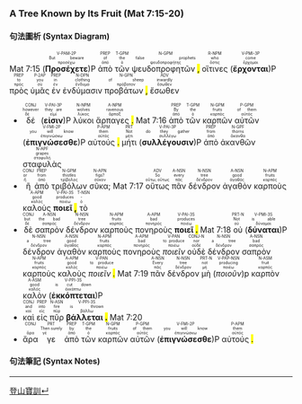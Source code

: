 ### A Tree Known by Its Fruit (Mat 7:15-20)


#### 句法圖析 (Syntax Diagram)

Mat 7:15 (<RUBY><ruby><ruby><strong><strong>Προσέχετε</strong></strong><rt>προσέχω</rt></ruby><rt>But beware</rt></ruby><rt>V-PAM-2P</rt></RUBY>)P <RUBY><ruby><ruby>ἀπὸ<rt>ἀπό</rt></ruby><rt>of</rt></ruby><rt>PREP</rt></RUBY> <RUBY><ruby><ruby>τῶν<rt>ὁ</rt></ruby><rt>the</rt></ruby><rt>T-GPM</rt></RUBY> <RUBY><ruby><ruby>ψευδοπροφητῶν <mark class="pm">,</mark><rt>ψευδοπροφήτης</rt></ruby><rt>false prophets</rt></ruby><rt>N-GPM</rt></RUBY> <RUBY><ruby><ruby>οἵτινες<rt>ὅστις</rt></ruby><rt>who</rt></ruby><rt>R-NPM</rt></RUBY> (<RUBY><ruby><ruby><strong><strong>ἔρχονται</strong></strong><rt>ἔρχομαι</rt></ruby><rt>come</rt></ruby><rt>V-PMI-3P</rt></RUBY>)P <RUBY><ruby><ruby>πρὸς<rt>πρός</rt></ruby><rt>to</rt></ruby><rt>PREP</rt></RUBY> <RUBY><ruby><ruby>ὑμᾶς<rt>σύ</rt></ruby><rt>you</rt></ruby><rt>P-2AP</rt></RUBY> <RUBY><ruby><ruby>ἐν<rt>ἐν</rt></ruby><rt>in</rt></ruby><rt>PREP</rt></RUBY> <RUBY><ruby><ruby>ἐνδύμασιν<rt>ἔνδυμα</rt></ruby><rt>clothing</rt></ruby><rt>N-DPN</rt></RUBY> <RUBY><ruby><ruby>προβάτων <mark class="pm">,</mark><rt>πρόβατον</rt></ruby><rt>of sheep</rt></ruby><rt>N-GPN</rt></RUBY> <RUBY><ruby><ruby>ἔσωθεν<rt>ἔσωθεν</rt></ruby><rt>inwardly</rt></ruby><rt>ADV</rt></RUBY>
- <RUBY><ruby><ruby>δέ<rt>δέ</rt></ruby><rt>however</rt></ruby><rt>CONJ</rt></RUBY> (<RUBY><ruby><ruby><strong><strong>εἰσιν</strong></strong><rt>εἰμί</rt></ruby><rt>they are</rt></ruby><rt>V-PAI-3P</rt></RUBY>)P <RUBY><ruby><ruby>λύκοι<rt>λύκος</rt></ruby><rt>wolves</rt></ruby><rt>N-NPM</rt></RUBY> <RUBY><ruby><ruby>ἅρπαγες <mark class="pm">.</mark><rt>ἅρπαξ</rt></ruby><rt>ravenous</rt></ruby><rt>A-NPM</rt></RUBY> Mat 7:16 <RUBY><ruby><ruby>ἀπὸ<rt>ἀπό</rt></ruby><rt>By</rt></ruby><rt>PREP</rt></RUBY> <RUBY><ruby><ruby>τῶν<rt>ὁ</rt></ruby><rt>the</rt></ruby><rt>T-GPM</rt></RUBY> <RUBY><ruby><ruby>καρπῶν<rt>καρπός</rt></ruby><rt>fruits</rt></ruby><rt>N-GPM</rt></RUBY> <RUBY><ruby><ruby>αὐτῶν<rt>αὐτός</rt></ruby><rt>of them</rt></ruby><rt>P-GPM</rt></RUBY> (<RUBY><ruby><ruby><strong><strong>ἐπιγνώσεσθε</strong></strong><rt>ἐπιγινώσκω</rt></ruby><rt>you will know</rt></ruby><rt>V-FMI-2P</rt></RUBY>)P <RUBY><ruby><ruby>αὐτούς <mark class="pm">.</mark><rt>αὐτός</rt></ruby><rt>them</rt></ruby><rt>P-APM</rt></RUBY> <RUBY><ruby><ruby>μήτι<rt>μήτι</rt></ruby><rt>Not</rt></ruby><rt>PRT</rt></RUBY> (<RUBY><ruby><ruby><strong><strong>συλλέγουσιν</strong></strong><rt>συλλέγω</rt></ruby><rt>do they gather</rt></ruby><rt>V-PAI-3P</rt></RUBY>)P <RUBY><ruby><ruby>ἀπὸ<rt>ἀπό</rt></ruby><rt>from</rt></ruby><rt>PREP</rt></RUBY> <RUBY><ruby><ruby>ἀκανθῶν<rt>ἄκανθα</rt></ruby><rt>thorns</rt></ruby><rt>N-GPF</rt></RUBY> <RUBY><ruby><ruby>σταφυλὰς<rt>σταφυλή</rt></ruby><rt>grapes</rt></ruby><rt>N-APF</rt></RUBY>
- <RUBY><ruby><ruby>ἢ<rt>ἤ</rt></ruby><rt>or</rt></ruby><rt>CONJ</rt></RUBY> <RUBY><ruby><ruby>ἀπὸ<rt>ἀπό</rt></ruby><rt>from</rt></ruby><rt>PREP</rt></RUBY> <RUBY><ruby><ruby>τριβόλων<rt>τρίβολος</rt></ruby><rt>thistles</rt></ruby><rt>N-GPM</rt></RUBY> <RUBY><ruby><ruby>σῦκα;<rt>σῦκον</rt></ruby><rt>figs?</rt></ruby><rt>N-APN</rt></RUBY> Mat 7:17 <RUBY><ruby><ruby>οὕτως<rt>οὕτω, οὕτως</rt></ruby><rt>So</rt></ruby><rt>ADV</rt></RUBY> <RUBY><ruby><ruby>πᾶν<rt>πᾶς</rt></ruby><rt>every</rt></ruby><rt>A-NSN</rt></RUBY> <RUBY><ruby><ruby>δένδρον<rt>δένδρον</rt></ruby><rt>tree</rt></ruby><rt>N-NSN</rt></RUBY> <RUBY><ruby><ruby>ἀγαθὸν<rt>ἀγαθός</rt></ruby><rt>good</rt></ruby><rt>A-NSN</rt></RUBY> <RUBY><ruby><ruby>καρποὺς<rt>καρπός</rt></ruby><rt>fruits</rt></ruby><rt>N-APM</rt></RUBY> <RUBY><ruby><ruby>καλοὺς<rt>καλός</rt></ruby><rt>good</rt></ruby><rt>A-APM</rt></RUBY> <RUBY><ruby><ruby><strong>ποιεῖ <mark class="pm">,</mark></strong><rt>ποιέω</rt></ruby><rt>produces</rt></ruby><rt>V-PAI-3S</rt></RUBY> <RUBY><ruby><ruby>τὸ<rt>ὁ</rt></ruby><rt>-</rt></ruby><rt>T-NSN</rt></RUBY>
- <RUBY><ruby><ruby>δὲ<rt>δέ</rt></ruby><rt>but</rt></ruby><rt>CONJ</rt></RUBY> <RUBY><ruby><ruby>σαπρὸν<rt>σαπρός</rt></ruby><rt>the bad</rt></ruby><rt>A-NSN</rt></RUBY> <RUBY><ruby><ruby>δένδρον<rt>δένδρον</rt></ruby><rt>tree</rt></ruby><rt>N-NSN</rt></RUBY> <RUBY><ruby><ruby>καρποὺς<rt>καρπός</rt></ruby><rt>fruits</rt></ruby><rt>N-APM</rt></RUBY> <RUBY><ruby><ruby>πονηροὺς<rt>πονηρός</rt></ruby><rt>bad</rt></ruby><rt>A-APM</rt></RUBY> <RUBY><ruby><ruby><strong>ποιεῖ <mark class="pm">.</mark></strong><rt>ποιέω</rt></ruby><rt>produces</rt></ruby><rt>V-PAI-3S</rt></RUBY> Mat 7:18 <RUBY><ruby><ruby>οὐ<rt>οὐ</rt></ruby><rt>Not</rt></ruby><rt>PRT-N</rt></RUBY> (<RUBY><ruby><ruby><strong><strong>δύναται</strong></strong><rt>δύναμαι</rt></ruby><rt>is able</rt></ruby><rt>V-PMI-3S</rt></RUBY>)P <RUBY><ruby><ruby>δένδρον<rt>δένδρον</rt></ruby><rt>a tree</rt></ruby><rt>N-NSN</rt></RUBY> <RUBY><ruby><ruby>ἀγαθὸν<rt>ἀγαθός</rt></ruby><rt>good</rt></ruby><rt>A-NSN</rt></RUBY> <RUBY><ruby><ruby>καρποὺς<rt>καρπός</rt></ruby><rt>fruits</rt></ruby><rt>N-APM</rt></RUBY> <RUBY><ruby><ruby>πονηροὺς<rt>πονηρός</rt></ruby><rt>bad</rt></ruby><rt>A-APM</rt></RUBY> <RUBY><ruby><ruby><em>ποιεῖν</em><rt>ποιέω</rt></ruby><rt>to produce</rt></ruby><rt>V-PAN</rt></RUBY> <RUBY><ruby><ruby>οὐδὲ<rt>οὐδέ</rt></ruby><rt>nor</rt></ruby><rt>CONJ-N</rt></RUBY> <RUBY><ruby><ruby>δένδρον<rt>δένδρον</rt></ruby><rt>a tree</rt></ruby><rt>N-NSN</rt></RUBY> <RUBY><ruby><ruby>σαπρὸν<rt>σαπρός</rt></ruby><rt>bad</rt></ruby><rt>A-NSN</rt></RUBY> <RUBY><ruby><ruby>καρποὺς<rt>καρπός</rt></ruby><rt>fruits</rt></ruby><rt>N-APM</rt></RUBY> <RUBY><ruby><ruby>καλοὺς<rt>καλός</rt></ruby><rt>good</rt></ruby><rt>A-APM</rt></RUBY> <RUBY><ruby><ruby><em>ποιεῖν <mark class="pm">.</mark></em><rt>ποιέω</rt></ruby><rt>to produce</rt></ruby><rt>V-PAN</rt></RUBY> Mat 7:19 <RUBY><ruby><ruby>πᾶν<rt>πᾶς</rt></ruby><rt>Every</rt></ruby><rt>A-NSN</rt></RUBY> <RUBY><ruby><ruby>δένδρον<rt>δένδρον</rt></ruby><rt>tree</rt></ruby><rt>N-NSN</rt></RUBY> <RUBY><ruby><ruby>μὴ<rt>μή</rt></ruby><rt>not</rt></ruby><rt>PRT-N</rt></RUBY> (<RUBY><ruby><ruby><em><em>ποιοῦν</em></em><rt>ποιέω</rt></ruby><rt>producing</rt></ruby><rt>V-PAP-NSN</rt></RUBY>)p <RUBY><ruby><ruby>καρπὸν<rt>καρπός</rt></ruby><rt>fruit</rt></ruby><rt>N-ASM</rt></RUBY> <RUBY><ruby><ruby>καλὸν<rt>καλός</rt></ruby><rt>good</rt></ruby><rt>A-ASM</rt></RUBY> (<RUBY><ruby><ruby><strong><strong>ἐκκόπτεται</strong></strong><rt>ἐκκόπτω</rt></ruby><rt>is cut down</rt></ruby><rt>V-PPI-3S</rt></RUBY>)P
- <RUBY><ruby><ruby>καὶ<rt>καί</rt></ruby><rt>and</rt></ruby><rt>CONJ</rt></RUBY> <RUBY><ruby><ruby>εἰς<rt>εἰς</rt></ruby><rt>into</rt></ruby><rt>PREP</rt></RUBY> <RUBY><ruby><ruby>πῦρ<rt>πῦρ</rt></ruby><rt>fire</rt></ruby><rt>N-ASN</rt></RUBY> <RUBY><ruby><ruby><strong>βάλλεται <mark class="pm">.</mark></strong><rt>βάλλω</rt></ruby><rt>is thrown</rt></ruby><rt>V-PPI-3S</rt></RUBY> Mat 7:20
- <RUBY><ruby><ruby>ἄρα<rt>ἄρα</rt></ruby><rt></rt></ruby><rt>CONJ</rt></RUBY> <RUBY><ruby><ruby>γε<rt>γέ</rt></ruby><rt>Then surely</rt></ruby><rt>PRT</rt></RUBY> <RUBY><ruby><ruby>ἀπὸ<rt>ἀπό</rt></ruby><rt>by</rt></ruby><rt>PREP</rt></RUBY> <RUBY><ruby><ruby>τῶν<rt>ὁ</rt></ruby><rt>the</rt></ruby><rt>T-GPM</rt></RUBY> <RUBY><ruby><ruby>καρπῶν<rt>καρπός</rt></ruby><rt>fruits</rt></ruby><rt>N-GPM</rt></RUBY> <RUBY><ruby><ruby>αὐτῶν<rt>αὐτός</rt></ruby><rt>of them</rt></ruby><rt>P-GPM</rt></RUBY> (<RUBY><ruby><ruby><strong><strong>ἐπιγνώσεσθε</strong></strong><rt>ἐπιγινώσκω</rt></ruby><rt>you will know</rt></ruby><rt>V-FMI-2P</rt></RUBY>)P <RUBY><ruby><ruby>αὐτούς <mark class="pm">.</mark><rt>αὐτός</rt></ruby><rt>them</rt></ruby><rt>P-APM</rt></RUBY>

#### 句法筆記 (Syntax Notes)


---
[登山寶訓↵](Sermon-on-the-Mount-Notes.md)

